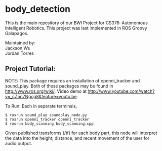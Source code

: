 body_detection
==============
This is the main repository of our BWI Project for CS378: Autonomous Intelligent Robotics.
This project was last implemented in ROS Groovy Galapagos.

Maintained by: <br>
Jackson Wu <br>
Jordan Torres

Project Tutorial:
-----------------
NOTE: This package requires an installation of openni_tracker and sound_play. Both of these packages may be found in http://www.ros.org/wiki/. Video demo at http://www.youtube.com/watch?v=_cZ5n7Ngcg8&feature=youtu.be.

To Run:
Each in separate terminals,
```
$ rosrun sound_play soundplay_node.py
$ rosrun openni_tracker openni_tracker
$ rosrun body_scanning body_scanning.cpp
```
Given published transforms (/tf) for each body part, this node will interpret the data into the height, distance, and recent movement of the user for audio output.
